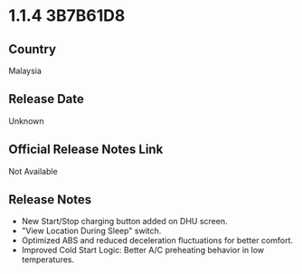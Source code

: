 # 1.1.4 3B7B61D8

## Country
Malaysia

## Release Date
Unknown

## Official Release Notes Link
Not Available

## Release Notes
- New Start/Stop charging button added on DHU screen.<br>
- "View Location During Sleep" switch.<br>
- Optimized ABS and reduced deceleration fluctuations for better comfort.<br>
- Improved Cold Start Logic: Better A/C preheating behavior in low temperatures.<br>